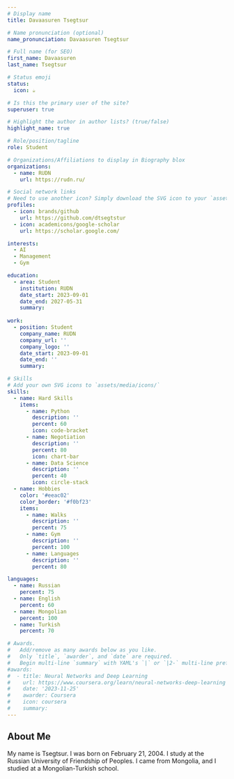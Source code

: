 ```yaml
---
# Display name
title: Davaasuren Tsegtsur 

# Name pronunciation (optional)
name_pronunciation: Davaasuren Tsegtsur 

# Full name (for SEO)
first_name: Davaasuren 
last_name: Tsegtsur 

# Status emoji
status:
  icon: ☕️

# Is this the primary user of the site?
superuser: true

# Highlight the author in author lists? (true/false)
highlight_name: true

# Role/position/tagline
role: Student

# Organizations/Affiliations to display in Biography blox
organizations:
  - name: RUDN
    url: https://rudn.ru/

# Social network links
# Need to use another icon? Simply download the SVG icon to your `assets/media/icons/` folder.
profiles:
  - icon: brands/github
    url: https://github.com/dtsegtstur
  - icon: academicons/google-scholar
    url: https://scholar.google.com/

interests:
  - AI
  - Management
  - Gym

education:
  - area: Student
    institution: RUDN
    date_start: 2023-09-01
    date_end: 2027-05-31
    summary: 
      
work:
  - position: Student
    company_name: RUDN
    company_url: ''
    company_logo: ''
    date_start: 2023-09-01
    date_end: ''
    summary: 

# Skills
# Add your own SVG icons to `assets/media/icons/`
skills:
  - name: Hard Skills
    items:
      - name: Python
        description: ''
        percent: 60
        icon: code-bracket
      - name: Negotiation
        description: ''
        percent: 80
        icon: chart-bar
      - name: Data Science
        description: ''
        percent: 40
        icon: circle-stack
  - name: Hobbies
    color: '#eeac02'
    color_border: '#f0bf23'
    items:
      - name: Walks
        description: ''
        percent: 75
      - name: Gym
        description: ''
        percent: 100
      - name: Languages
        description: ''
        percent: 80

languages:
  - name: Russian
    percent: 75
  - name: English
    percent: 60
  - name: Mongolian
    percent: 100
  - name: Turkish
    percent: 70

# Awards.
#   Add/remove as many awards below as you like.
#   Only `title`, `awarder`, and `date` are required.
#   Begin multi-line `summary` with YAML's `|` or `|2-` multi-line prefix and indent 2 spaces below.
#awards:
#  - title: Neural Networks and Deep Learning
#    url: https://www.coursera.org/learn/neural-networks-deep-learning
#    date: '2023-11-25'
#    awarder: Coursera
#    icon: coursera
#    summary: 
---
```


## About Me

My name is Tsegtsur. I was born on February 21, 2004. I study at the Russian University of Friendship of Peoples. I came from Mongolia, and I studied at a Mongolian-Turkish school.

